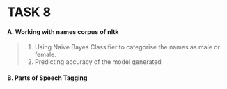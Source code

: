 # TASK 8
#### A. Working with names corpus of nltk
> 1. Using Naive Bayes Classifier to categorise the names as male or female.
> 2. Predicting accuracy of the model generated
#### B. Parts of Speech Tagging